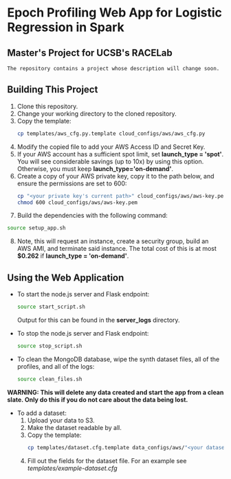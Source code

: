 # Epoch Profiling Web App for Logistic Regression in Spark
## Master's Project for UCSB's RACELab

    The repository contains a project whose description will change soon.

## Building This Project

1. Clone this repository.
2. Change your working directory to the cloned repository.
3. Copy the template: 
    ```bash
    cp templates/aws_cfg.py.template cloud_configs/aws/aws_cfg.py
    ```
4. Modify the copied file to add your AWS Access ID and Secret Key.
5. If your AWS account has a sufficient spot limit, set **launch_type = 'spot'**.  You will see considerable savings (up to 10x) by using this option.  Otherwise, you must keep **launch_type='on-demand'**.
6. Create a copy of your AWS private key, copy it to the path below, and ensure the permissions are set to 600:
    ```bash
    cp "<your private key's current path>" cloud_configs/aws/aws-key.pem
    chmod 600 cloud_configs/aws/aws-key.pem
    ```
7. Build the dependencies with the following command:

```bash
source setup_app.sh
```

8. Note, this will request an instance, create a security group, build an AWS AMI, and terminate said instance.  The total cost of this is at most **$0.262** if **launch_type = 'on-demand'**.

## Using the Web Application

+ To start the node.js server and Flask endpoint:

    ```bash
    source start_script.sh
    ```

    Output for this can be found in the **server_logs** directory.

+ To stop the node.js server and Flask endpoint:

    ```bash
    source stop_script.sh
    ```

+ To clean the MongoDB database, wipe the synth dataset files, all of the profiles, and all of the logs:

    ```bash
    source clean_files.sh
    ```

**WARNING: This will delete any data created and start the app from a clean slate.  Only do this if you do not care about the data being lost.**

+ To add a dataset:
    1. Upload your data to S3.
    2. Make the dataset readable by all.
    3. Copy the template:
        ```bash
        cp templates/dataset.cfg.template data_configs/aws/"<your dataset's name>".cfg
        ```
    4. Fill out the fields for the dataset file.  For an example see _templates/example-dataset.cfg_

